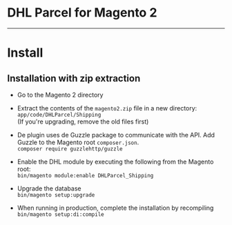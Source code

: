# DHL Parcel for Magento 2
---------------------------

# Install

## Installation with zip extraction
- Go to the Magento 2 directory

- Extract the contents of the `magento2.zip` file in a new directory: `app/code/DHLParcel/Shipping`  
(If you're upgrading, remove the old files first)

- De plugin uses de Guzzle package to communicate with the API. Add Guzzle to the Magento root `composer.json`.  
`composer require guzzlehttp/guzzle`

- Enable the DHL module by executing the following from the Magento root:  
`bin/magento module:enable DHLParcel_Shipping`

- Upgrade the database  
`bin/magento setup:upgrade`

- When running in production, complete the installation by recompiling  
`bin/magento setup:di:compile`
